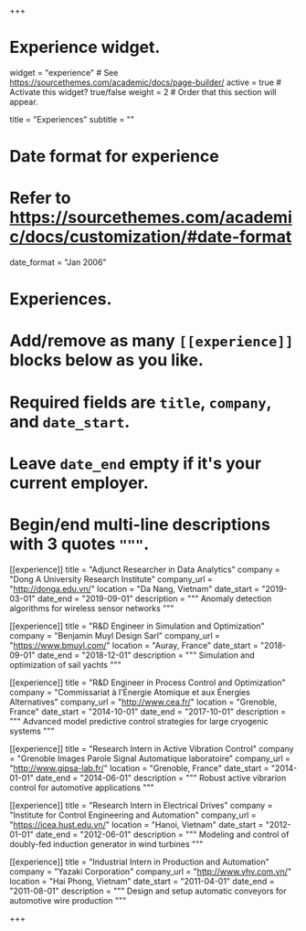 +++
# Experience widget.
widget = "experience"  # See https://sourcethemes.com/academic/docs/page-builder/
active = true  # Activate this widget? true/false
weight = 2  # Order that this section will appear.

title = "Experiences"
subtitle = ""

# Date format for experience
#   Refer to https://sourcethemes.com/academic/docs/customization/#date-format
date_format = "Jan 2006"

# Experiences.
#   Add/remove as many `[[experience]]` blocks below as you like.
#   Required fields are `title`, `company`, and `date_start`.
#   Leave `date_end` empty if it's your current employer.
#   Begin/end multi-line descriptions with 3 quotes `"""`.
[[experience]]
  title = "Adjunct Researcher in Data Analytics"
  company = "Dong A University Research Institute"
  company_url = "http://donga.edu.vn/"
  location = "Da Nang, Vietnam"
  date_start = "2019-03-01"
  date_end = "2019-09-01"
  description = """
  Anomaly detection algorithms for wireless sensor networks
  """

[[experience]]
  title = "R&D Engineer in Simulation and Optimization"
  company = "Benjamin Muyl Design Sarl"
  company_url = "https://www.bmuyl.com/"
  location = "Auray, France"
  date_start = "2018-09-01"
  date_end = "2018-12-01"
  description = """
  Simulation and optimization of sail yachts
  """
  
[[experience]]
  title = "R&D Engineer in Process Control and Optimization"
  company = "Commissariat à l'Énergie Atomique et aux Énergies Alternatives"
  company_url = "http://www.cea.fr/"
  location = "Grenoble, France"
  date_start = "2014-10-01"
  date_end = "2017-10-01"
  description = """
  Advanced model predictive control strategies for large cryogenic systems
  """

[[experience]]
  title = "Research Intern in Active Vibration Control"
  company = "Grenoble Images Parole Signal Automatique laboratoire"
  company_url = "http://www.gipsa-lab.fr/"
  location = "Grenoble, France"
  date_start = "2014-01-01"
  date_end = "2014-06-01"
  description = """
  Robust active vibrarion control for automotive applications
  """
  
[[experience]]
  title = "Research Intern in Electrical Drives"
  company = "Institute for Control Engineering and Automation"
  company_url = "https://icea.hust.edu.vn/"
  location = "Hanoi, Vietnam"
  date_start = "2012-01-01"
  date_end = "2012-06-01"
  description = """
  Modeling and control of doubly-fed induction generator in wind turbines
  """
  
[[experience]]
  title = "Industrial Intern in Production and Automation"
  company = "Yazaki Corporation"
  company_url = "http://www.yhv.com.vn/"
  location = "Hai Phong, Vietnam"
  date_start = "2011-04-01"
  date_end = "2011-08-01"
  description = """
  Design and setup automatic conveyors for automotive wire production
  """

+++